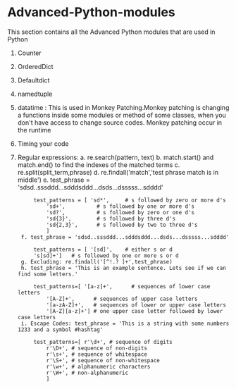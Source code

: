 # Advanced-Python-modules


This section contains all the Advanced Python modules that are used in Python

1. Counter
2. OrderedDict
3. Defaultdict
4. namedtuple
5. datatime : This is used in Monkey Patching.Monkey patching is changing a functions inside some modules or method of some classes, when you don't have access to change source codes. Monkey patching occur in the runtime
6. Timing your code
7. Regular expressions:
        a. re.search(pattern, text)
        b. match.start() and match.end() to find the indexes of the matched terms
        c. re.split(split_term,phrase)
        d. re.findall('match','test phrase match is in middle')
        e. test_phrase = 'sdsd..sssddd...sdddsddd...dsds...dsssss...sdddd'

            test_patterns = [ 'sd*',     # s followed by zero or more d's
                'sd+',          # s followed by one or more d's
                'sd?',          # s followed by zero or one d's
                'sd{3}',        # s followed by three d's
                'sd{2,3}',      # s followed by two to three d's
                ]
        f. test_phrase = 'sdsd..sssddd...sdddsddd...dsds...dsssss...sdddd'

            test_patterns = [ '[sd]',    # either s or d
            's[sd]+']   # s followed by one or more s or d
        g. Excluding: re.findall('[^!.? ]+',test_phrase)
        h. test_phrase = 'This is an example sentence. Lets see if we can find some letters.'

            test_patterns=[ '[a-z]+',      # sequences of lower case letters
                '[A-Z]+',      # sequences of upper case letters
                '[a-zA-Z]+',   # sequences of lower or upper case letters
                '[A-Z][a-z]+'] # one upper case letter followed by lower case letters
        i. Escape Codes: test_phrase = 'This is a string with some numbers 1233 and a symbol #hashtag'

            test_patterns=[ r'\d+', # sequence of digits
                r'\D+', # sequence of non-digits
                r'\s+', # sequence of whitespace
                r'\S+', # sequence of non-whitespace
                r'\w+', # alphanumeric characters
                r'\W+', # non-alphanumeric
                ]

        
